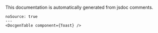 This documentation is automatically generated from jsdoc comments.

```react
noSource: true
---
<DocgenTable component={Toast} />
```
